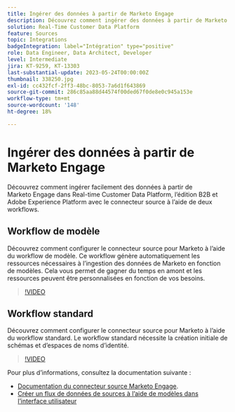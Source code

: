 ```yaml
---
title: Ingérer des données à partir de Marketo Engage
description: Découvrez comment ingérer des données à partir de Marketo Engage à l’aide du connecteur source à l’aide des workflows standard et de modèle.
solution: Real-Time Customer Data Platform
feature: Sources
topic: Integrations
badgeIntegration: label="Intégration" type="positive"
role: Data Engineer, Data Architect, Developer
level: Intermediate
jira: KT-9259, KT-13303
last-substantial-update: 2023-05-24T00:00:00Z
thumbnail: 338250.jpg
exl-id: cc432fcf-2ff3-48bc-8053-7a6d1f643869
source-git-commit: 286c85aa88d44574f00ded67f0de8e0c945a153e
workflow-type: tm+mt
source-wordcount: '148'
ht-degree: 18%

---
```


# Ingérer des données à partir de Marketo Engage

Découvrez comment ingérer facilement des données à partir de Marketo Engage dans Real-time Customer Data Platform, l’édition B2B et Adobe Experience Platform avec le connecteur source à l’aide de deux workflows.

## Workflow de modèle

Découvrez comment configurer le connecteur source pour Marketo à l’aide du workflow de modèle. Ce workflow génère automatiquement les ressources nécessaires à l’ingestion des données de Marketo en fonction de modèles. Cela vous permet de gagner du temps en amont et les ressources peuvent être personnalisées en fonction de vos besoins.

>[!VIDEO](https://video.tv.adobe.com/v/3451862?learn=on&enablevpops&captions=fre_fr)

## Workflow standard

Découvrez comment configurer le connecteur source pour Marketo à l’aide du workflow standard. Le workflow standard nécessite la création initiale de schémas et d’espaces de noms d’identité.

>[!VIDEO](https://video.tv.adobe.com/v/3452903?learn=on&enablevpops&captions=fre_fr)

Pour plus d’informations, consultez la documentation suivante :
* [Documentation du connecteur source Marketo Engage](https://experienceleague.adobe.com/docs/experience-platform/sources/connectors/adobe-applications/marketo/marketo.html?lang=fr).
* [Créer un flux de données de sources à l’aide de modèles dans l’interface utilisateur](https://experienceleague.adobe.com/docs/experience-platform/sources/ui-tutorials/templates.html?lang=fr#)
